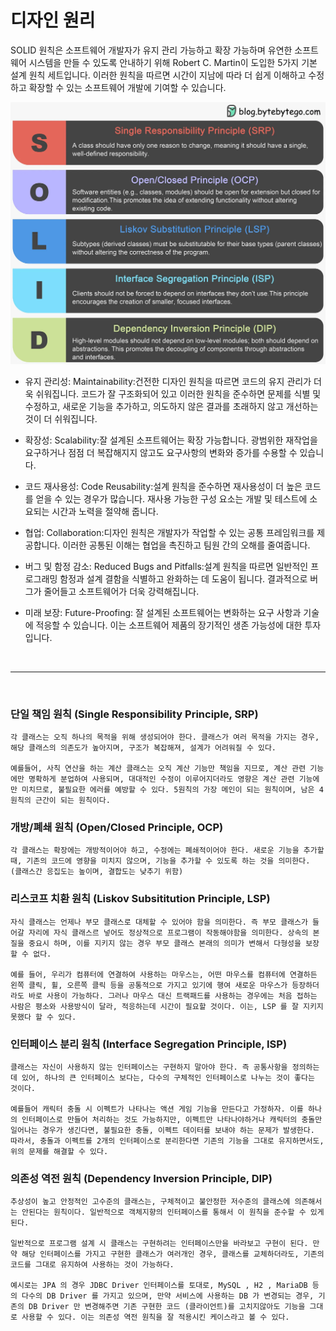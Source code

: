 # 디자인 원리

SOLID 원칙은 소프트웨어 개발자가 유지 관리 가능하고 확장 가능하며 유연한 소프트웨어 시스템을 만들 수 있도록 안내하기 위해 Robert C. Martin이 도입한 5가지 기본 설계 원칙 세트입니다. 이러한 원칙을 따르면 시간이 지남에 따라 더 쉽게 이해하고 수정하고 확장할 수 있는 소프트웨어 개발에 기여할 수 있습니다.

![](images/designPrinciples1.png)

- 유지 관리성: Maintainability:건전한 디자인 원칙을 따르면 코드의 유지 관리가 더욱 쉬워집니다. 코드가 잘 구조화되어 있고 이러한 원칙을 준수하면 문제를 식별 및 수정하고, 새로운 기능을 추가하고, 의도하지 않은 결과를 초래하지 않고 개선하는 것이 더 쉬워집니다.

- 확장성: Scalability:잘 설계된 소프트웨어는 확장 가능합니다. 광범위한 재작업을 요구하거나 점점 더 복잡해지지 않고도 요구사항의 변화와 증가를 수용할 수 있습니다.

- 코드 재사용성: Code Reusability:설계 원칙을 준수하면 재사용성이 더 높은 코드를 얻을 수 있는 경우가 많습니다. 재사용 가능한 구성 요소는 개발 및 테스트에 소요되는 시간과 노력을 절약해 줍니다.

- 협업: Collaboration:디자인 원칙은 개발자가 작업할 수 있는 공통 프레임워크를 제공합니다. 이러한 공통된 이해는 협업을 촉진하고 팀원 간의 오해를 줄여줍니다.

- 버그 및 함정 감소: Reduced Bugs and Pitfalls:설계 원칙을 따르면 일반적인 프로그래밍 함정과 설계 결함을 식별하고 완화하는 데 도움이 됩니다. 결과적으로 버그가 줄어들고 소프트웨어가 더욱 강력해집니다.

- 미래 보장: Future-Proofing: 잘 설계된 소프트웨어는 변화하는 요구 사항과 기술에 적응할 수 있습니다. 이는 소프트웨어 제품의 장기적인 생존 가능성에 대한 투자입니다.

<br>

---

<br>

### 단일 책임 원칙 (Single Responsibility Principle, SRP)

    각 클래스는 오직 하나의 목적을 위해 생성되어야 한다. 클래스가 여러 목적을 가지는 경우, 해당 클래스의 의존도가 높아지며, 구조가 복잡해져, 설계가 어려워질 수 있다.

    예를들어, 사칙 연산을 하는 계산 클래스는 오직 계산 기능만 책임을 지므로, 계산 관련 기능에만 명확하게 분업하여 사용되며, 대대적인 수정이 이루어지더라도 영향은 계산 관련 기능에만 미치므로, 불필요한 에러를 예방할 수 있다. 5원칙의 가장 메인이 되는 원칙이며, 남은 4원칙의 근간이 되는 원칙이다.

### 개방/폐쇄 원칙 (Open/Closed Principle, OCP)

    각 클래스는 확장에는 개방적이어야 하고, 수정에는 폐쇄적이어야 한다. 새로운 기능을 추가할 때, 기존의 코드에 영향을 미치지 않으며, 기능을 추가할 수 있도록 하는 것을 의미한다. (클래스간 응집도는 높이며, 결합도는 낮추기 위함)

### 리스코프 치환 원칙 (Liskov Subsititution Principle, LSP)

    자식 클래스는 언제나 부모 클래스로 대체할 수 있어야 함을 의미한다. 즉 부모 클래스가 들어갈 자리에 자식 클래스르 넣어도 정상적으로 프로그램이 작동해야함을 의미한다. 상속의 본질을 중요시 하며, 이를 지키지 않는 경우 부모 클래스 본래의 의미가 변해서 다형성을 보장할 수 없다.

    예를 들어, 우리가 컴퓨터에 연결하여 사용하는 마우스는, 어떤 마우스를 컴퓨터에 연결하든 왼쪽 클릭, 휠, 오른쪽 클릭 등을 공통적으로 가지고 있기에 행여 새로운 마우스가 등장하더라도 바로 사용이 가능하다. 그러나 마우스 대신 트랙패드를 사용하는 경우에는 처음 접하는 사람은 평소와 사용방식이 달라, 적응하는데 시간이 필요할 것이다. 이는, LSP 를 잘 지키지 못했다 할 수 있다.

### 인터페이스 분리 원칙 (Interface Segregation Principle, ISP)

    클래스는 자신이 사용하지 않는 인터페이스는 구현하지 말아야 한다. 즉 공통사항을 정의하는데 있어, 하나의 큰 인터페이스 보다는, 다수의 구체적인 인터페이스로 나누는 것이 좋다는 것이다.

    예를들어 캐릭터 충돌 시 이펙트가 나타나는 액션 게임 기능을 만든다고 가정하자. 이를 하나의 인터페이스로 만들어 처리하는 것도 가능하지만, 이펙트만 나타나야하거나 캐릭터의 충돌만 일어나는 경우가 생긴다면, 불필요한 충돌, 이펙트 데이터를 보내야 하는 문제가 발생한다. 따라서, 충돌과 이펙트를 2개의 인터페이스로 분리한다면 기존의 기능을 그대로 유지하면서도, 위의 문제를 해결할 수 있다.

### 의존성 역전 원칙 (Dependency Inversion Principle, DIP)

    추상성이 높고 안정적인 고수준의 클래스는, 구체적이고 불안정한 저수준의 클래스에 의존해서는 안된다는 원칙이다. 일반적으로 객체지향의 인터페이스를 통해서 이 원칙을 준수할 수 있게 된다.

    일반적으로 프로그램 설계 시 클래스는 구현하려는 인터페이스만을 바라보고 구현이 된다. 만약 해당 인터페이스를 가지고 구현한 클래스가 여러개인 경우, 클래스를 교체하더라도, 기존의 코드를 그대로 유지하여 사용하는 것이 가능하다.

    예시로는 JPA 의 경우 JDBC Driver 인터페이스를 토대로, MySQL , H2 , MariaDB 등의 다수의 DB Driver 를 가지고 있으며, 만약 서비스에 사용하는 DB 가 변경되는 경우, 기존의 DB Driver 만 변경해주면 기존 구현한 코드 (클라이언트)를 고치지않아도 기능을 그대로 사용할 수 있다. 이는 의존성 역전 원칙을 잘 적용시킨 케이스라고 볼 수 있다.